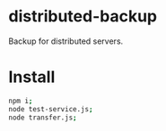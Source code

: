 # distributed-backup

Backup for distributed servers.

# Install
```bash
npm i;
node test-service.js;
node transfer.js;
```
